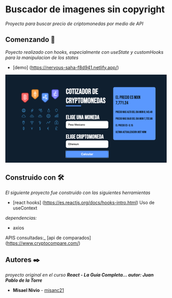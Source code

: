 # Buscador de imagenes sin copyright
_Proyecto para buscar precio de criptomonedas por medio de API_ 

## Comenzando 🚀
_Poyecto realizado con hooks, especialmente con useState y customHooks para la manipulacion de los states_ 

* [demo] (https://nervous-saha-f8d941.netlify.app/)

![myimage-alt-tag](/imgdemo.png)

## Construido con 🛠️
_El siguiente proyecto fue construido con las siguientes herramientas_
* [react hooks] (https://es.reactjs.org/docs/hooks-intro.html) Uso de useContext

_dependencias:_
* axios

APIS consultadas:_
[api de comparados] (https://www.cryptocompare.com/)

## Autores ✒️


_proyecto original en el curso **React - La Guía Completa... autor: Juan Pablo de la Torre**_

* **Misael Nivio**  - [misanc21](https://github.com/misanc21)
